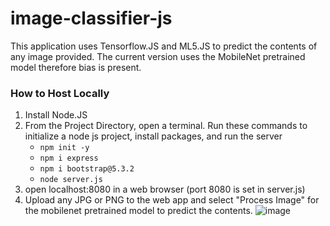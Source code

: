 # image-classifier-js
This application uses Tensorflow.JS and ML5.JS to predict the contents of any image provided. The current version uses the MobileNet pretrained model therefore bias is present.
### How to Host Locally
1. Install Node.JS
2. From the Project Directory, open a terminal. Run these commands to initialize a node js project, install packages, and run the server
    - `npm init -y`
    - `npm i express`
    - `npm i bootstrap@5.3.2`
    - `node server.js`
3. open localhost:8080 in a web browser (port 8080 is set in server.js)
4. Upload any JPG or PNG to the web app and select "Process Image" for the mobilenet pretrained model to predict the contents.
![image](https://github.com/ahk8fy/IMG-Classifier/assets/47032644/34bc10f0-aacf-4635-90ea-82e5bd20f8e3)
